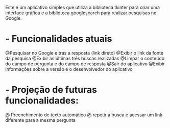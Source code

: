 Este é um aplicativo simples que utiliza a biblioteca tkinter para criar uma interface gráfica e a biblioteca googlesearch para realizar pesquisas no Google.

# - Funcionalidades atuais

@Pesquisar no Google e trás a resposta (link direto)
@Exibir o link da fonte da pesquisa
@Exibir as últimas três buscas realizadas
@Limpar o conteúdo do campo de pergunta e do campo de resposta
@Sair do aplicativo
@Exibir informações sobre a versão e o desenvolvedor do aplicativo

# - Projeção de futuras funcionalidades:
@ Preenchimento de texto automático
@ repetir a busca e acessar um link diferente para a mesma pergunta
